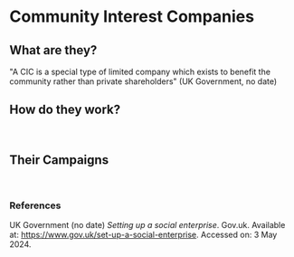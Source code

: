 # Community Interest Companies
## What are they?
"A CIC is a special type of limited company which exists to benefit the community rather than private shareholders" (UK Government, no date)
<br>

## How do they work?
<br>

## Their Campaigns
<br>

### References
UK Government (no date) *Setting up a social enterprise*. Gov.uk. Available at: https://www.gov.uk/set-up-a-social-enterprise. Accessed on: 3 May 2024.
